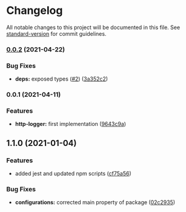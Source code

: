 # Changelog

All notable changes to this project will be documented in this file. See [standard-version](https://github.com/conventional-changelog/standard-version) for commit guidelines.

### [0.0.2](https://github.com/MapColonies/express-access-log-middleware/compare/v0.0.1...v0.0.2) (2021-04-22)


### Bug Fixes

* **deps:** exposed types ([#2](https://github.com/MapColonies/express-access-log-middleware/issues/2)) ([3a352c2](https://github.com/MapColonies/express-access-log-middleware/commit/3a352c2cc458def4a068841da2fae82db1468a05))

### 0.0.1 (2021-04-11)


### Features

* **http-logger:** first implementation ([9643c9a](https://github.com/MapColonies/express-access-log-middleware/commit/9643c9a8b80b40e9635bbbcf639cf50961658305))

## 1.1.0 (2021-01-04)


### Features

* added jest and updated npm scripts ([cf75a56](https://github.com/MapColonies/ts-npm-package-boilerplate/commit/cf75a567f51824081771739d772384f1d7d7ef98))


### Bug Fixes

* **configurations:** corrected main property of package ([02c2935](https://github.com/MapColonies/ts-npm-package-boilerplate/commit/02c293510df9c5f5b626113a742788255322058c))
